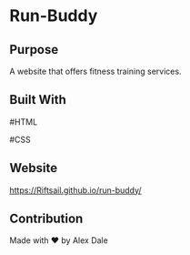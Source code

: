 # Run-Buddy


## Purpose

A website that offers fitness training services.


## Built With

#HTML

#CSS



## Website

https://Riftsail.github.io/run-buddy/



## Contribution

Made with ❤️ by Alex Dale
